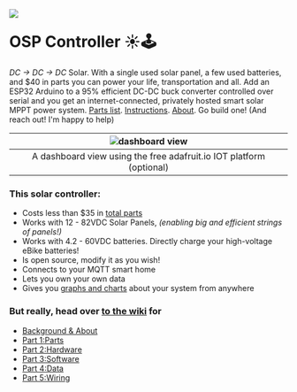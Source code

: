 <img align="left" src="https://avatars1.githubusercontent.com/u/53953954?s=200">

# OSP Controller ☀️🕹

_DC -> DC -> DC_ Solar. With a single used solar panel, a few used batteries, and $40 in parts you can power your life, transportation and all. Add an ESP32 Arduino to a 95% efficient DC-DC buck converter controlled over serial and you get an internet-connected, privately hosted smart solar MPPT power system. [Parts list](https://github.com/opensolarproject/OSPController/wiki/Step-1%3A-Parts-List). [Instructions](https://github.com/opensolarproject/OSPController/wiki). [About](https://github.com/opensolarproject/OSPController/wiki/About). Go build one! (And reach out! I'm happy to help)
<br clear="both"/>

| ![dashboard view](https://raw.githubusercontent.com/wiki/opensolarproject/OSPController/images/charts2.png)  |
:-------------------------:|
| A dashboard view using the free adafruit.io IOT platform (optional) |

### This solar controller:
- Costs less than $35 in [total parts](https://github.com/opensolarproject/OSPController/wiki/Step-1%3A-Parts-List)
- Works with 12 - 82VDC Solar Panels, _(enabling big and efficient strings of panels!)_
- Works with 4.2 - 60VDC batteries. Directly charge your high-voltage eBike batteries!
- Is open source, modify it as you wish!
- Connects to your MQTT smart home
- Lets you own your own data
- Gives you [graphs and charts](https://github.com/opensolarproject/OSPController/wiki/Step-4:-Data-Visualization) about your system from anywhere

### But really, head over [to the wiki](https://github.com/opensolarproject/OSPController/wiki) for 

- [Background & About](https://github.com/opensolarproject/OSPController/wiki/About)
- [Part 1:Parts](https://github.com/opensolarproject/OSPController/wiki/Step-1%3A-Parts-List)
- [Part 2:Hardware](https://github.com/opensolarproject/OSPController/wiki/Step-2%3A-Hardware-Build)
- [Part 3:Software](https://github.com/opensolarproject/OSPController/wiki/Step-3%3A-Software-Setup)
- [Part 4:Data](https://github.com/opensolarproject/OSPController/wiki/Step-4%3A-Data-Visualization)
- [Part 5:Wiring](https://github.com/opensolarproject/OSPController/wiki/Step-5%3A-Wiring-Things)
